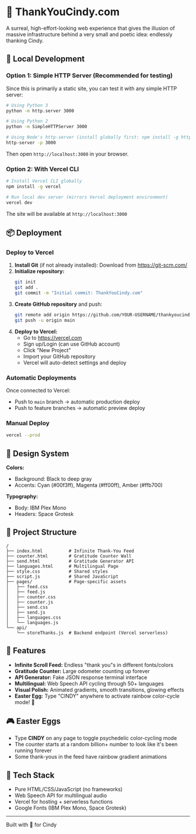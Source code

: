 # 🧾 ThankYouCindy.com

A surreal, high-effort-looking web experience that gives the illusion of massive infrastructure behind a very small and poetic idea: endlessly thanking Cindy.

## 🚀 Local Development

### Option 1: Simple HTTP Server (Recommended for testing)

Since this is primarily a static site, you can test it with any simple HTTP server:

```bash
# Using Python 3
python -m http.server 3000

# Using Python 2
python -m SimpleHTTPServer 3000

# Using Node's http-server (install globally first: npm install -g http-server)
http-server -p 3000
```

Then open `http://localhost:3000` in your browser.

### Option 2: With Vercel CLI

```bash
# Install Vercel CLI globally
npm install -g vercel

# Run local dev server (mirrors Vercel deployment environment)
vercel dev
```

The site will be available at `http://localhost:3000`

## 📦 Deployment

### Deploy to Vercel

1. **Install Git** (if not already installed): Download from https://git-scm.com/
2. **Initialize repository:**
   ```bash
   git init
   git add .
   git commit -m "Initial commit: ThankYouCindy.com"
   ```
3. **Create GitHub repository** and push:
   ```bash
   git remote add origin https://github.com/YOUR-USERNAME/thankyoucindy-site.git
   git push -u origin main
   ```
4. **Deploy to Vercel:**
   - Go to https://vercel.com
   - Sign up/Login (can use GitHub account)
   - Click "New Project"
   - Import your GitHub repository
   - Vercel will auto-detect settings and deploy

### Automatic Deployments

Once connected to Vercel:
- Push to `main` branch → automatic production deploy
- Push to feature branches → automatic preview deploy

### Manual Deploy
```bash
vercel --prod
```

## 🎨 Design System

**Colors:**
- Background: Black to deep gray
- Accents: Cyan (#00f3ff), Magenta (#ff00ff), Amber (#ffb700)

**Typography:**
- Body: IBM Plex Mono
- Headers: Space Grotesk

## 📁 Project Structure

```
/
├── index.html          # Infinite Thank-You Feed
├── counter.html        # Gratitude Counter Wall
├── send.html           # Gratitude Generator API
├── languages.html      # Multilingual Page
├── style.css           # Shared styles
├── script.js           # Shared JavaScript
├── pages/              # Page-specific assets
│   ├── feed.css
│   ├── feed.js
│   ├── counter.css
│   ├── counter.js
│   ├── send.css
│   ├── send.js
│   ├── languages.css
│   └── languages.js
└── api/
    └── storeThanks.js  # Backend endpoint (Vercel serverless)
```

## 🧠 Features

- **Infinite Scroll Feed:** Endless "thank you"s in different fonts/colors
- **Gratitude Counter:** Large odometer counting up forever
- **API Generator:** Fake JSON response terminal interface
- **Multilingual:** Web Speech API cycling through 50+ languages
- **Visual Polish:** Animated gradients, smooth transitions, glowing effects
- **Easter Egg:** Type "CINDY" anywhere to activate rainbow color-cycle mode! 🎨

## 🎮 Easter Eggs

- Type **CINDY** on any page to toggle psychedelic color-cycling mode
- The counter starts at a random billion+ number to look like it's been running forever
- Some thank-yous in the feed have rainbow gradient animations

## 🔧 Tech Stack

- Pure HTML/CSS/JavaScript (no frameworks)
- Web Speech API for multilingual audio
- Vercel for hosting + serverless functions
- Google Fonts (IBM Plex Mono, Space Grotesk)

---

Built with 💜 for Cindy